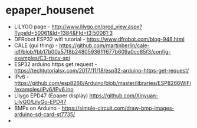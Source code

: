 # epaper_housenet

* LILYGO page - http://www.lilygo.cn/prod_view.aspx?TypeId=50061&Id=1384&FId=t3:50061:3
* DFRobot ESP32 wifi tutorial - https://www.dfrobot.com/blog-948.html
* CALE (gui thing) - https://github.com/martinberlin/cale-idf/blob/fbb17b00a57f8b24805936fff677b609a0cc85f3/config-examples/C3-riscv-spi
* ESP32 arduino https get request - https://techtutorialsx.com/2017/11/18/esp32-arduino-https-get-request/
* IPv6 - https://github.com/esp8266/Arduino/blob/master/libraries/ESP8266WiFi/examples/IPv6/IPv6.ino
* Lilygo EPD47 (Epaper display) https://github.com/Xinyuan-LilyGO/LilyGo-EPD47
* BMPs on Arduino - https://simple-circuit.com/draw-bmp-images-arduino-sd-card-st7735/
* 

